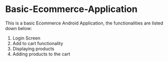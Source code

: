 # Basic-Ecommerce-Application
This is a basic Ecommerce Android Application, the functionalities are listed down below:
1. Login Screen
2. Add to cart functionality
3. Displaying products 
4. Adding products to the cart

